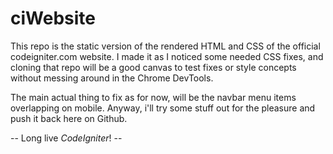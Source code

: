 # ciWebsite

This repo is the static version of the rendered HTML and CSS of the official codeigniter.com website. I made it as I noticed some needed CSS fixes, and cloning that repo will be a good canvas to test fixes or style concepts without messing around in the Chrome DevTools.

The main actual thing to fix as for now, will be the navbar menu items overlapping on mobile. Anyway, i'll try some stuff out for the pleasure and push it back here on Github.

-- Long live *CodeIgniter*! --

